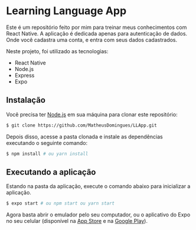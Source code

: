 # Learning Language App

Este é um repositório feito por mim para treinar meus conhecimentos com React Native.
A aplicação é dedicada apenas para autenticação de dados. Onde você cadastra uma conta, e entra com seus dados cadastrados.

Neste projeto, foi utilizado as tecnologias:

- React Native
- Node.js
- Express
- Expo

## Instalação

Você precisa ter [Node.js](https://nodejs.org) em sua máquina para clonar este repositório:

```sh
$ git clone https://github.com/MatheusDomingues/LLApp.git
```

Depois disso, acesse a pasta clonada e instale as dependências executando o seguinte comando:

```sh
$ npm install # ou yarn install
```

## Executando a aplicação

Estando na pasta da aplicação, execute o comando abaixo para inicializar a aplicação.

```sh
$ expo start # ou npm start ou yarn start
```

Agora basta abrir o emulador pelo seu computador, ou o aplicativo do Expo no seu celular (disponível na [App Store](https://apps.apple.com/br/app/expo-client/id982107779) e na [Google Play](https://play.google.com/store/apps/details?id=host.exp.exponent&hl=pt_BR)).
